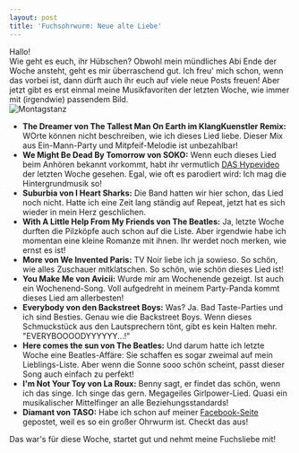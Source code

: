 ```yaml
---
layout: post
title: 'Fuchsohrwurm: Neue alte Liebe'
---
```


Hallo!  
Wie geht es euch, ihr Hübschen? Obwohl mein mündliches Abi Ende der Woche ansteht, geht es mir überraschend gut. Ich freu' mich schon, wenn das vorbei ist, dann dürft auch ihr euch auf viele neue Posts freuen! Aber jetzt gibt es erst einmal meine Musikfavoriten der letzten Woche, wie immer mit (irgendwie) passendem Bild.  
![Montagstanz](http://farm3.staticflickr.com/2688/13199525293_8054da7e69_c.jpg)  

* **The Dreamer von The Tallest Man On Earth im KlangKuenstler Remix:** WOrte können nicht beschreiben, wie ich dieses Lied liebe. Dieser Mix aus Ein-Mann-Party und Mitpfeif-Melodie ist unbezahlbar!  
* **We Might Be Dead By Tomorrow von SOKO:** Wenn euch dieses Lied beim Anhören bekannt vorkommt, habt ihr vermutlich [DAS Hypevideo](http://www.youtube.com/watch?v=IpbDHxCV29A) der letzten Woche gesehen. Egal, wie oft es parodiert wird: Ich mag die Hintergrundmusik so!  
* **Suburbia von I Heart Sharks:** Die Band hatten wir hier schon, das Lied noch nicht. Hatte ich eine Zeit lang ständig auf Repeat, jetzt hat es sich wieder in mein Herz geschlichen.  
* **With A Little Help From My Friends von The Beatles:** Ja, letzte Woche durften die Pilzköpfe auch schon auf die Liste. Aber irgendwie habe ich momentan eine kleine Romanze mit ihnen. Ihr werdet noch merken, wie ernst es ist!  
* **More von We Invented Paris:** TV Noir liebe ich ja sowieso. So schön, wie alles Zuschauer mitklatschen. So schön, wie schön dieses Lied ist!  
* **You Make Me von Avicii:** Wurde mir am Wochenende gezeigt. Ist auch ein Wochenend-Song. Voll aufgedreht in meinem Party-Panda kommt dieses Lied am allerbesten!  
* **Everybody von den Backstreet Boys:** Was? Ja. Bad Taste-Parties und ich sind Besties. Genau wie die Backstreet Boys. Wenn dieses Schmuckstück aus den Lautsprechern tönt, gibt es kein Halten mehr. "EVERYBOOOODYYYYYY...!"  
* **Here comes the sun von The Beatles:** Und darum hatte ich letzte Woche eine Beatles-Affäre: Sie schaffen es sogar zweimal auf mein Lieblings-Liste. Aber wenn die Sonne sooo schön scheint, passt dieser Song auch einfach zu perfekt!  
* **I'm Not Your Toy von La Roux:** Benny sagt, er findet das schön, wenn ich das singe. Ich singe das gern. Megageiles Girlpower-Lied. Quasi ein musikalischer Mittelfinger an alle Beziehungsstandards!  
* **Diamant von TASO:** Habe ich schon auf meiner [Facebook-Seite](https://www.facebook.com/fuchsgehtum) gepostet, weil es so ein großer Ohrwurm ist. Checkt das aus!  

Das war's für diese Woche, startet gut und nehmt meine Fuchsliebe mit!